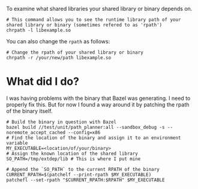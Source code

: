 
To examine what shared libraries your shared library or binary depends on.

```shell
# This command allows you to see the runtime library path of your shared library or binary (sometimes refered to as 'rpath')
chrpath -l libexample.so
```

You can also change the `rpath` as follows:

```shell
# Change the rpath of your shared library or binary
chrpath -r /your/new/path libexample.so
```

# What did I do?
I was having problems with the binary that Bazel was generating. I need to properly fix this. But for now I found a way around it by patching the rpath of the binary itself.

```shell
# Build the binary in question with Bazel
bazel build //test/unit/path_planner:all --sandbox_debug -s --noremote_accept_cached --config=x86
# Find the location of the binary and assign it to an environment variable
MY_EXECUTABLE=<location/of/your/binary>
# Assign the known location of the shared library
SO_PATH=/tmp/extdep/lib # This is where I put mine

# Append the `SO_PATH` to the current RPATH of the binary
CURRENT_RPATH=$(patchelf --print-rpath $MY_EXECUTABLE)
patchefl --set-rpath "$CURRENT_RPATH:$RPATH" $MY_EXECUTABLE 
```
